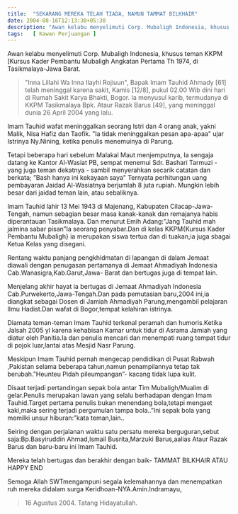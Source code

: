 ```yaml
---
title:  "SEKARANG MEREKA TELAH TIADA, NAMUN TAMMAT BILKHAIR"
date: 2004-08-16T12:13:30+05:30
description: "Awan kelabu menyelimuti Corp. Mubaligh Indonesia, khusus teman KKPM [Kursus Kader Pembantu Mubaligh Angkatan Pertama Th 1974], di Tasikmalaya-Jawa Barat.  " 
tags:   [ Kawan Perjuangan ]
---
```

Awan kelabu menyelimuti Corp. Mubaligh Indonesia, khusus teman KKPM [Kursus Kader Pembantu Mubaligh Angkatan Pertama Th 1974, di Tasikmalaya-Jawa Barat. 

> "Inna Lillahi Wa Inna Ilayhi Rojiuun", Bapak Imam Tauhid Ahmady [61] telah meninggal karena sakit, Kamis [12/8], pukul 02.00 Wib dini hari di Rumah Sakit Karya Bhakti, Bogor.  Ia menyusul karib, termudanya di KKPM Tasikmalaya Bpk. Ataur Razak Barus [49], yang meninggal dunia 26 April 2004 yang lalu. 

Imam Tauhid wafat meninggalkan seorang Istri dan 4 orang anak, yakni Malik, Nisa Hafiz dan Taofik.  ”Ia tidak meninggalkan pesan apa-apaa" ujar Istrinya Ny.Nining, ketika penulis menemuinya di Parung.

Tetapi beberapa hari sebelum Malakal Maut menjemputnya, Ia sengaja datang ke Kantor Al-Wasiat PB, sempat menemui Sdr. Bashari Tarmuzi - yang juga teman dekatnya - sambil menyerahkan secarik catatan dan berkata; ”Bash hanya ini kekayaan saya"  Ternyata perhitungan uang pembayaran Jaidad Al-Wasiatnya berjumlah 8 juta rupiah.  Mungkin lebih besar dari jaidad teman lain, atau sebaliknya. 

Imam Tauhid lahir 13 Mei 1943 di Majenang, Kabupaten Cilacap-Jawa-Tengah, namun sebagian besar masa kanak-kanak dan remajanya habis diperantauan Tasikmalaya.  Dan menurut Emih Adang:”Jang Tauhid mah jalmina sabar pisan”Ia seorang penyabar.Dan di  kelas KKPM{Kursus Kader Pembantu Mubaligh} ia merupakan siswa tertua dan di tuakan,ia juga sbagai Ketua Kelas yang disegani. 

Rentang waktu panjang pengkhidmatan di lapangan di dalam Jemaat diawali dengan penugasan pertamanya di Jemaat Ahmadiyah Indonesia Cab.Wanasigra,Kab.Garut,Jawa- Barat dan  bertugas juga di tempat lain. 

Menjelang akhir hayat ia bertugas di Jemaat Ahmadiyah Indonesia Cab.Purwekerto,Jawa-Tengah.Dan pada pemutasian baru,2004 ini,ia diangkat sebagai Dosen di Jamiah Ahmadiyah Parung,mengambil pelajaran Ilmu Hadist.Dan wafat di Bogor,tempat kelahiran istrinya. 

Diamata teman-teman Imam Tauhid terkenal peramah dan humoris.Ketika Jalsah 2005 yl karena kehabisan Kamar untuk tidur di Asrama Jamiah yang diatur oleh Panitia.Ia dan penulis mencari dan menempati ruang tempat tidur di pojok luar,lantai atas Mesjid Nasr Parung. 

Meskipun Imam Tauhid pernah mengecap pendidikan di Pusat Rabwah ,Pakistan selama beberapa tahun,namun penampilannya tetap tak berubah.”Heunteu Pidah pileumpangan”- kacang tidak lupa kulit. 

Disaat  terjadi pertandingan sepak bola antar  Tim Mubaligh/Mualim di gelar.Penulis merupakan lawan yang selalu berhadapan dengan Imam Tauhid.Target pertama penulis bukan menendang bola,tetapi mengaet kaki,maka sering terjadi pergumulan tampa bola..”Ini sepak bola yang memilki unsur hiburan:”kata teman,lain.. 

Seiring dengan perjalanan waktu satu persatu  mereka berguguran,sebut  saja:Bp.Basyiruddin Ahmad,Ismail Busrita,Marzuki Barus,aalias Ataur Razak Barus dan baru-baru ini Imam Tauhid. 

Mereka telah bertugas dan berakhir dengan baik- TAMMAT BILKHAIR ATAU  HAPPY END 

Semoga Allah SWTmengampuni segala kelemahannya dan  menempatkan ruh mereka  didalam surga Keridhoan-NYA.Amin.Indramayu, 
> 16 Agustus 2004. Tatang Hidayatullah. 

